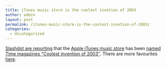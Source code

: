 ```yaml
---
title: iTunes music store is the coolest invetion of 2003
author: admin
layout: post
permalink: /itunes-music-store-is-the-coolest-invetion-of-2003/
categories:
  - Uncategorized
---
```

[Slashdot are reporting][1] that the [Apple iTunes music store][2] has been [named Time magazines &#8220;Coolest invention of 2003&#8243;][3]. There are more favourites [here][4].

 [1]: http://slashdot.org/article.pl?sid=03/11/10/064207
 [2]: http://www.apple.com/itunes
 [3]: http://www.time.com/time/2003/inventions/invmusic.html
 [4]: http://www.time.com/time/2003/inventions/